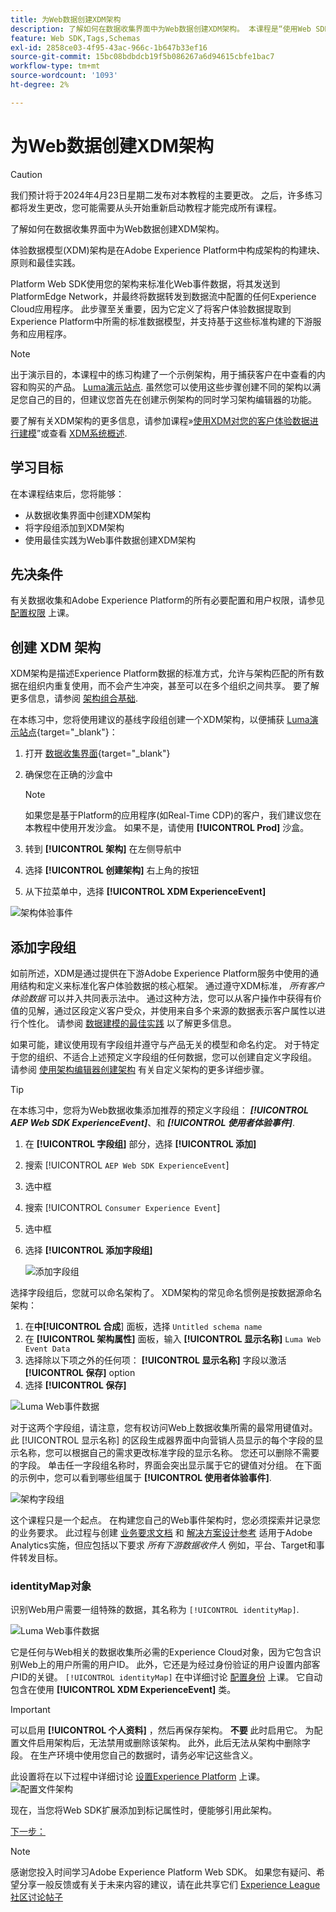 ```yaml
---
title: 为Web数据创建XDM架构
description: 了解如何在数据收集界面中为Web数据创建XDM架构。 本课程是“使用Web SDK实施Adobe Experience Cloud”教程的一部分。
feature: Web SDK,Tags,Schemas
exl-id: 2858ce03-4f95-43ac-966c-1b647b33ef16
source-git-commit: 15bc08bdbdcb19f5b086267a6d94615cbfe1bac7
workflow-type: tm+mt
source-wordcount: '1093'
ht-degree: 2%

---
```


# 为Web数据创建XDM架构


>[!CAUTION]
>
>我们预计将于2024年4月23日星期二发布对本教程的主要更改。 之后，许多练习都将发生更改，您可能需要从头开始重新启动教程才能完成所有课程。

了解如何在数据收集界面中为Web数据创建XDM架构。

体验数据模型(XDM)架构是在Adobe Experience Platform中构成架构的构建块、原则和最佳实践。

Platform Web SDK使用您的架构来标准化Web事件数据，将其发送到PlatformEdge Network，并最终将数据转发到数据流中配置的任何Experience Cloud应用程序。 此步骤至关重要，因为它定义了将客户体验数据提取到Experience Platform中所需的标准数据模型，并支持基于这些标准构建的下游服务和应用程序。

>[!NOTE]
>
> 出于演示目的，本课程中的练习构建了一个示例架构，用于捕获客户在中查看的内容和购买的产品。 [Luma演示站点](https://luma.enablementadobe.com/content/luma/us/en.html). 虽然您可以使用这些步骤创建不同的架构以满足您自己的目的，但建议您首先在创建示例架构的同时学习架构编辑器的功能。

要了解有关XDM架构的更多信息，请参加课程»[使用XDM对您的客户体验数据进行建模](https://experienceleague.adobe.com/?recommended=ExperiencePlatform-D-1-2021.1.xdm)”或查看 [XDM系统概述](https://experienceleague.adobe.com/docs/experience-platform/xdm/home.html?lang=en).

## 学习目标

在本课程结束后，您将能够：

* 从数据收集界面中创建XDM架构
* 将字段组添加到XDM架构
* 使用最佳实践为Web事件数据创建XDM架构

## 先决条件

有关数据收集和Adobe Experience Platform的所有必要配置和用户权限，请参见 [配置权限](configure-permissions.md) 上课。

## 创建 XDM 架构

XDM架构是描述Experience Platform数据的标准方式，允许与架构匹配的所有数据在组织内重复使用，而不会产生冲突，甚至可以在多个组织之间共享。 要了解更多信息，请参阅 [架构组合基础](https://experienceleague.adobe.com/docs/experience-platform/xdm/schema/composition.html?lang=zh-Hans).

在本练习中，您将使用建议的基线字段组创建一个XDM架构，以便捕获 [Luma演示站点](https://luma.enablementadobe.com/content/luma/us/en.html){target="_blank"}：

1. 打开 [数据收集界面](https://launch.adobe.com/){target="_blank"}
1. 确保您在正确的沙盒中

   >[!NOTE]
   >
   >如果您是基于Platform的应用程序(如Real-Time CDP)的客户，我们建议您在本教程中使用开发沙盒。 如果不是，请使用 **[!UICONTROL Prod]** 沙盒。

1. 转到 **[!UICONTROL 架构]** 在左侧导航中
1. 选择 **[!UICONTROL 创建架构]** 右上角的按钮
1. 从下拉菜单中，选择 **[!UICONTROL XDM ExperienceEvent]**

![架构体验事件](assets/schema-XDM-experience-event.jpg)

## 添加字段组

如前所述，XDM是通过提供在下游Adobe Experience Platform服务中使用的通用结构和定义来标准化客户体验数据的核心框架。 通过遵守XDM标准， _所有客户体验数据_ 可以并入共同表示法中。 通过这种方法，您可以从客户操作中获得有价值的见解，通过区段定义客户受众，并使用来自多个来源的数据表示客户属性以进行个性化。 请参阅 [数据建模的最佳实践](https://experienceleague.adobe.com/docs/experience-platform/xdm/schema/best-practices.html?lang=en) 以了解更多信息。

如果可能，建议使用现有字段组并遵守与产品无关的模型和命名约定。 对于特定于您的组织、不适合上述预定义字段组的任何数据，您可以创建自定义字段组。 请参阅 [使用架构编辑器创建架构](https://experienceleague.adobe.com/docs/experience-platform/xdm/tutorials/create-schema-ui.html?lang=en#create) 有关自定义架构的更多详细步骤。

>[!TIP]
> 
>在本练习中，您将为Web数据收集添加推荐的预定义字段组： _**[!UICONTROL AEP Web SDK ExperienceEvent]**_、和 _**[!UICONTROL 使用者体验事件]**_.

1. 在 **[!UICONTROL 字段组]** 部分，选择 **[!UICONTROL 添加]**
1. 搜索 [!UICONTROL `AEP Web SDK ExperienceEvent`]
1. 选中框
1. 搜索 [!UICONTROL `Consumer Experience Event`]
1. 选中框
1. 选择 **[!UICONTROL 添加字段组]**

   ![添加字段组](assets/schema-add-field-group.jpg)

选择字段组后，您就可以命名架构了。 XDM架构的常见命名惯例是按数据源命名架构：

1. 在**中[!UICONTROL 合成**] 面板，选择 `Untitled schema name`
1. 在 **[!UICONTROL 架构属性]** 面板，输入 **[!UICONTROL 显示名称]** `Luma Web Event Data`
1. 选择除以下项之外的任何项： **[!UICONTROL 显示名称]** 字段以激活 **[!UICONTROL 保存]** option
1. 选择 **[!UICONTROL 保存]**

![Luma Web事件数据](assets/schema-luma-web-event-data.png)

对于这两个字段组，请注意，您有权访问Web上数据收集所需的最常用键值对。 此 [!UICONTROL 显示名称] 的区段生成器界面中向营销人员显示的每个字段的显示名称，您可以根据自己的需求更改标准字段的显示名称。 您还可以删除不需要的字段。 单击任一字段组名称时，界面会突出显示属于它的键值对分组。 在下面的示例中，您可以看到哪些组属于 **[!UICONTROL 使用者体验事件]**.

![架构字段组](assets/schema-consumer-experience-event.jpg)

这个课程只是一个起点。 在构建您自己的Web事件架构时，您必须探索并记录您的业务要求。 此过程与创建 [业务要求文档](https://experienceleague.adobe.com/docs/analytics-learn/tutorials/implementation/implementation-basics/creating-a-business-requirements-document.html) 和 [解决方案设计参考](https://experienceleague.adobe.com/docs/analytics-learn/tutorials/implementation/implementation-basics/creating-and-maintaining-an-sdr.html) 适用于Adobe Analytics实施，但应包括以下要求 _所有下游数据收件人_ 例如，平台、Target和事件转发目标。


### identityMap对象

识别Web用户需要一组特殊的数据，其名称为 `[!UICONTROL identityMap]`.

![Luma Web事件数据](assets/schema-identityMap.png)

它是任何与Web相关的数据收集所必需的Experience Cloud对象，因为它包含识别Web上的用户所需的用户ID。 此外，它还是为经过身份验证的用户设置内部客户ID的关键。 `[!UICONTROL identityMap]` 在中详细讨论 [配置身份](configure-identities.md) 上课。 它自动包含在使用 **[!UICONTROL XDM ExperienceEvent]** 类。


>[!IMPORTANT]
>
> 可以启用 **[!UICONTROL 个人资料]** ，然后再保存架构。 **不要** 此时启用它。 为配置文件启用架构后，无法禁用或删除该架构。 此外，此后无法从架构中删除字段。 在生产环境中使用您自己的数据时，请务必牢记这些含义。
>
>此设置将在以下过程中详细讨论 [设置Experience Platform](setup-experience-platform.md) 上课。
>![配置文件架构](assets/schema-profile.png)

现在，当您将Web SDK扩展添加到标记属性时，便能够引用此架构。


[下一步： ](configure-identities.md)

>[!NOTE]
>
>感谢您投入时间学习Adobe Experience Platform Web SDK。 如果您有疑问、希望分享一般反馈或有关于未来内容的建议，请在此共享它们 [Experience League社区讨论帖子](https://experienceleaguecommunities.adobe.com/t5/adobe-experience-platform-launch/tutorial-discussion-implement-adobe-experience-cloud-with-web/td-p/444996)
